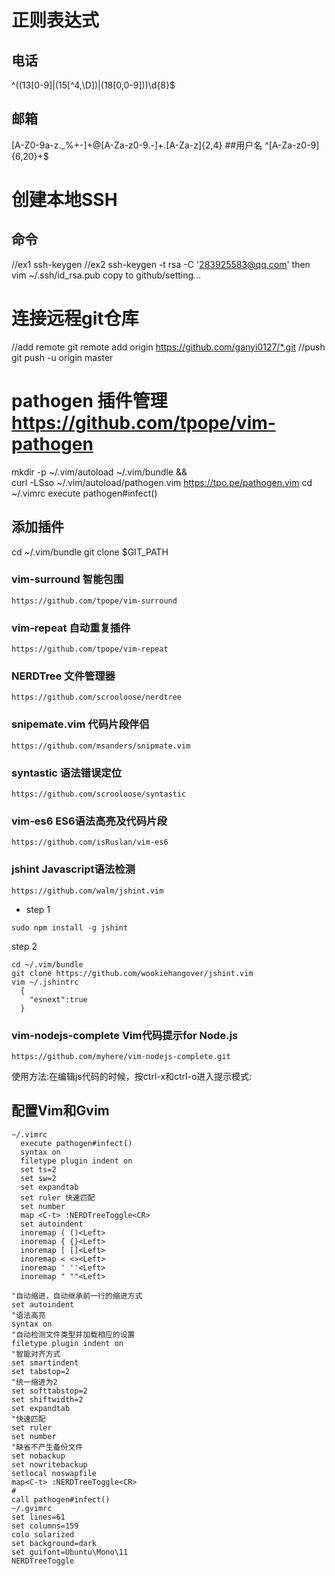# 正则表达式
## 电话 
^((13[0-9]|(15[^4,\D])|(18[0,0-9]))\d{8}$ 
## 邮箱 
[A-Z0-9a-z._%+-]+@[A-Za-z0-9.-]+\.[A-Za-z]{2,4} ##用户名 ^[A-Za-z0-9]{6,20}+$
# 创建本地SSH 
## 命令
  //ex1
    ssh-keygen
  //ex2
  ssh-keygen -t rsa -C '283925583@qq.com'
then
  vim ~/.ssh/id_rsa.pub
copy to
github/setting...

# 连接远程git仓库

  //add remote
  git remote add origin https://github.com/ganyi0127/*.git
  //push
  git push -u origin master
# pathogen 插件管理 https://github.com/tpope/vim-pathogen

  mkdir -p ~/.vim/autoload ~/.vim/bundle && \
  curl -LSso ~/.vim/autoload/pathogen.vim https://tpo.pe/pathogen.vim
cd ~/.vimrc
execute pathogen#infect()
## 添加插件
cd ~/.vim/bundle
git clone $GIT_PATH
### vim-surround 智能包围 
```
https://github.com/tpope/vim-surround
```

### vim-repeat 自动重复插件 
```
https://github.com/tpope/vim-repeat
```

### NERDTree 文件管理器 
```
https://github.com/scrooloose/nerdtree
```

### snipemate.vim 代码片段伴侣 
```
https://github.com/msanders/snipmate.vim
```

### syntastic 语法错误定位 
```
https://github.com/scrooloose/syntastic
```

### vim-es6 ES6语法高亮及代码片段 
```
https://github.com/isRuslan/vim-es6
```

### jshint Javascript语法检测 
```
https://github.com/walm/jshint.vim
```

* step 1
```
sudo npm install -g jshint
```
step 2
```
cd ~/.vim/bundle
git clone https://github.com/wookiehangover/jshint.vim
vim ~/.jshintrc
  {
    "esnext":true
  }
  ```
### vim-nodejs-complete Vim代码提示for Node.js
```
https://github.com/myhere/vim-nodejs-complete.git
```

使用方法:在编辑js代码的时候，按ctrl-x和ctrl-o进入提示模式:
## 配置Vim和Gvim
```
~/.vimrc
  execute pathogen#infect()
  syntax on
  filetype plugin indent on
  set ts=2
  set sw=2
  set expandtab
  set ruler 快速匹配
  set number
  map <C-t> :NERDTreeToggle<CR>
  set autoindent
  inoremap ( ()<Left>
  inoremap { {}<Left>
  inoremap [ []<Left>
  inoremap < <><Left>
  inoremap ' ''<Left>
  inoremap " ""<Left>

"自动缩进，自动继承前一行的缩进方式
set autoindent
"语法高亮
syntax on
"自动检测文件类型并加载相应的设置
filetype plugin indent on
"智能对齐方式
set smartindent
set tabstop=2
"统一缩进为2
set softtabstop=2
set shiftwidth=2
set expandtab
"快速匹配
set ruler
set number
"缺省不产生备份文件
set nobackup
set nowritebackup
setlocal noswapfile
map<C-t> :NERDTreeToggle<CR>
#
call pathogen#infect()
~/.gvimrc
set lines=61
set columns=159
colo solarized
set background=dark
set guifont=Ubuntu\Mono\11
NERDTreeToggle
```
